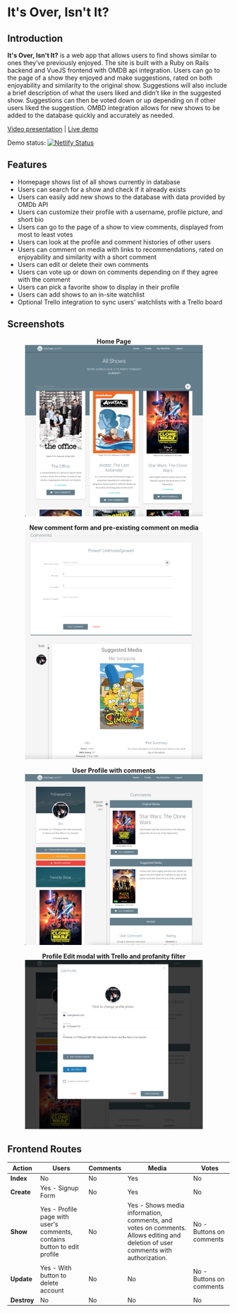 # It's Over, Isn't It?

## Introduction

**It's Over, Isn't It?** is a web app that allows users to find shows similar to ones they’ve previously enjoyed. The site is built with a Ruby on Rails backend and VueJS frontend with OMDB api integration. Users can go to the page of a show they enjoyed and make suggestions, rated on both enjoyability and similarity to the original show. Suggestions will also include a brief description of what the users liked and didn’t like in the suggested show. Suggestions can then be voted down or up depending on if other users liked the suggestion. OMBD integration allows for new shows to be added to the database quickly and accurately as needed. 

[Video presentation](https://youtu.be/CJyzOZ6Vyxw?t=1312) | [Live demo](https://itsover.netlify.app/) 

Demo status: [![Netlify Status](https://api.netlify.com/api/v1/badges/ca838d52-2200-478f-a753-a1550baeff02/deploy-status)](https://app.netlify.com/sites/itsover/deploys)

## Features

- Homepage shows list of all shows currently in database
- Users can search for a show and check if it already exists
- Users can easily add new shows to the database with data provided by OMDb API
- Users can customize their profile with a username, profile picture, and short bio
- Users can go to the page of a show to view comments, displayed from most to least votes
- Users can look at the profile and comment histories of other users
- Users can comment on media with links to recommendations, rated on enjoyability and similarity with a short comment
- Users can edit or delete their own comments
- Users can vote up or down on comments depending on if they agree with the comment
- Users can pick a favorite show to display in their profile
- Users can add shows to an in-site watchlist
- Optional Trello integration to sync users' watchlists with a Trello board

## Screenshots

<figure style="width: 80%;">
  <figcaption align="center"><b>Home Page</b></figcaption>
  <img src="public/assets/img/screenshot_homepage.png"
  alt="Home page." >
</figure>

<figure style="width: 80%;">
  <figcaption align="center"><b>New comment form and pre-existing comment on media</b></figcaption>
  <img src="public/assets/img/screenshot_comment.png"
  alt="Screenshot of new comment form and existing comment" >
</figure>

<figure style="width: 80%;">
  <figcaption align="center"><b>User Profile with comments</b></figcaption>
  <img src="public/assets/img/screenshot_profile.png"
  alt="Profile page" >
</figure>

<figure style="width: 80%;">
  <figcaption align="center"><b>Profile Edit modal with Trello and profanity filter</b></figcaption>
  <img src="public/assets/img/screenshot_profile_edit.png"
  alt="Home page." >
</figure>

## Frontend Routes

| Action      | Users                                                        | Comments | Media                                                        | Votes                    |
| ----------- | ------------------------------------------------------------ | -------- | ------------------------------------------------------------ | ------------------------ |
| **Index**   | No                                                           | No       | Yes                                                          | No                       |
| **Create**  | Yes - Signup Form                                            | No       | Yes                                                          | No                       |
| **Show**    | Yes - Profile page with user's comments, contains button to edit profile | No       | Yes - Shows media information, comments, and votes on comments. Allows editing and deletion of user comments with authorization. | No - Buttons on comments |
| **Update**  | Yes - With button to delete account                          | No       | No                                                           | No - Buttons on comments |
| **Destroy** | No                                                           | No       | No                                                           | No                       |


